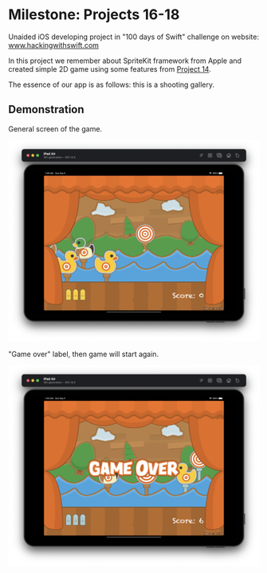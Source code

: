 #  Milestone: Projects 16-18

Unaided iOS developing project in "100 days of Swift" challenge on website: www.hackingwithswift.com

In this project we remember about SpriteKit framework from Apple and created simple 2D game using some features from [Project 14](https://github.com/elfortitude/100_Days_of_Swift/tree/main/Project14). 

The essence of our app is as follows: this is a shooting gallery.

## Demonstration

General screen of the game.

![Screenshot](screen1.png)

"Game over" label, then game will start again.

![Screenshot](screen2.png)
